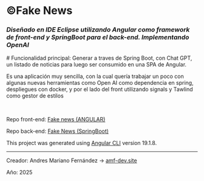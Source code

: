 <h1>&copy;Fake News</h1>

<h3><em>Diseñado en IDE Eclipse utilizando Angular como framework de front-end y SpringBoot para el back-end. Implementando OpenAI</em></h3>

<p># Funcionalidad principal: Generar a traves de Spring Boot, con Chat GPT, un listado de noticias para luego ser consumido en una SPA de Angular.</p>

<p>Es una aplicación muy sencilla, con la cual quería trabajar un poco con algunas nuevas herramientas como Open AI como 
dependencia en spring, despliegues con docker, y por el lado del front utilizando signals y Tawlind como gestor de estilos</p>

<br/>

<p>Repo front-end: <a href="https://github.com/amf-dev-gh/news-api-front">Fake news (ANGULAR)</a></p>
<p>Repo back-end: <a href="https://github.com/amf-dev-gh/news-api-back">Fake News (SpringBoot)</a></p>

This project was generated using [Angular CLI](https://github.com/angular/angular-cli) version 19.1.8.

<hr/>

<p>Creador: Andres Mariano Fernández -> <a href="https://amf-dev.site/inicio">amf-dev.site</a></p>
<p>Año: 2025</p>
